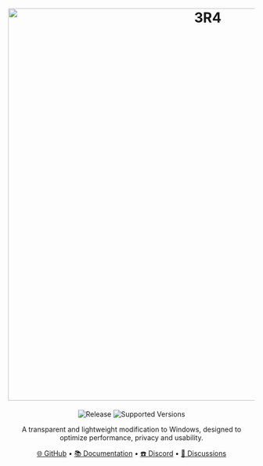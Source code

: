 <h1 align="center">
  <a href="https://github.com/GOD-TBnkz" target="_blank"><img src="https://www.dropbox.com/scl/fi/nhx6shs44bjr6up2uyfkj/3R4-solid.png?rlkey=vhhx1afw4lp7vegs1lerrc6tz&st=5pfj0v99&dl=0" alt="3R4" width="800"></a>
</h1>
  <p align="center">
    <img alt="Release" src="https://www.dropbox.com/scl/fi/pfiqey458xe3xsyfhldrk/3R4-RELEASE.svg?rlkey=18w2nneoreq57c3pwqnpsirez&st=scyrafv0&dl=0" />
    <img alt="Supported Versions" src="https://www.dropbox.com/scl/fi/b7zqj74g7d2w3lfyirx2g/3R4-SUPORT.svg?rlkey=n4ceuobyvg96gcr46wcg2spvu&st=f9ueogi3&dl=0" />
  </p>
<p align="center">A transparent and lightweight modification to Windows, designed to optimize performance, privacy and usability.</p>

<p align="center">
  <a href="https://github.com/GOD-TBnkz" target="_blank">🌐 GitHub</a>
  •
  <a href="https://docs.atlasos.net" target="_blank">📚 Documentation</a>
  •
  <a href="https://discord.atlasos.net" target="_blank">☎️ Discord</a>
  •
  <a href="https://github.com/Atlas-OS/Atlas/discussions" target="_blank">💬 Discussions</a>
</p>

